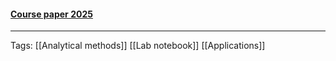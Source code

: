 
#### [Course paper 2025](https://docs.google.com/document/d/1qEZf-9DEvV42qQ1D4AFOpRxn0O1oIj-fgnMf4kFxDYo/edit?tab=t.0)



***
Tags: 
[[Analytical methods]]
[[Lab notebook]]
[[Applications]]